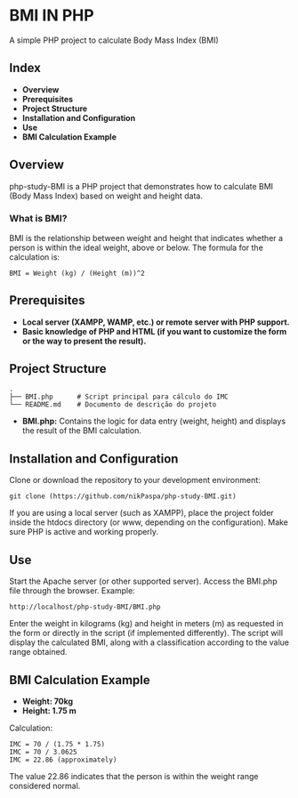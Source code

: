 # BMI IN PHP
A simple PHP project to calculate Body Mass Index (BMI)

## Index
* **Overview**
* **Prerequisites**
* **Project Structure**
* **Installation and Configuration**
* **Use**
* **BMI Calculation Example**

## Overview

php-study-BMI is a PHP project that demonstrates how to calculate BMI (Body Mass Index) based on weight and height data.

### What is BMI?
BMI is the relationship between weight and height that indicates whether a person is within the ideal weight, above or below. The formula for the calculation is:
```
BMI = Weight (kg) / (Height (m))^2
```

## Prerequisites

* **Local server (XAMPP, WAMP, etc.) or remote server with PHP support.**
* **Basic knowledge of PHP and HTML (if you want to customize the form or the way to present the result).**

## Project Structure
```
.
├── BMI.php      # Script principal para cálculo do IMC
└── README.md    # Documento de descrição do projeto
```

* **BMI.php:** Contains the logic for data entry (weight, height) and displays the result of the BMI calculation.

## Installation and Configuration

Clone or download the repository to your development environment:
```
git clone (https://github.com/nikPaspa/php-study-BMI.git)
```
If you are using a local server (such as XAMPP), place the project folder inside the htdocs directory (or www, depending on the configuration).
Make sure PHP is active and working properly.

## Use
Start the Apache server (or other supported server).
Access the BMI.php file through the browser. Example:
```
http://localhost/php-study-BMI/BMI.php
```
Enter the weight in kilograms (kg) and height in meters (m) as requested in the form or directly in the script (if implemented differently).
The script will display the calculated BMI, along with a classification according to the value range obtained.

## BMI Calculation Example

* **Weight: 70kg**
* **Height: 1.75 m**

Calculation:
```
IMC = 70 / (1.75 * 1.75)
IMC = 70 / 3.0625
IMC = 22.86 (approximately)
```
The value 22.86 indicates that the person is within the weight range considered normal.
